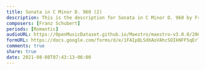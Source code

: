 ```yaml
---
title: Sonata in C Minor D. 960 (2)
description: This is the description for Sonata in C Minor D. 960 by Franz Schubert
composers: [Franz Schubert]
periods: [Romantic]
audioURL: https://OpenMusicDataset.github.io/Maestro/maestro-v3.0.0/2009/MIDI-Unprocessed_12_R2_2009_01_ORIG_MID--AUDIO_12_R2_2009_12_R2_2009_03_WAV.midi
formURL: https://docs.google.com/forms/d/e/1FAIpQLSdXAoVAhcSOIkNFF5qErTOQiTdMclzeK9VDa2MUXt5fiJP2uA/viewform
comments: true
share: true
date: 2021-08-08T07:43:13-06:00
---
```

